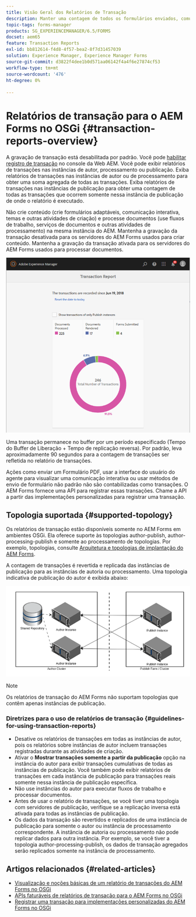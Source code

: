 ```yaml
---
title: Visão Geral dos Relatórios de Transação
description: Manter uma contagem de todos os formulários enviados, comunicação interativa renderizada, Documentos convertidos em um formato para outro e muito mais
topic-tags: forms-manager
products: SG_EXPERIENCEMANAGER/6.5/FORMS
docset: aem65
feature: Transaction Reports
exl-id: bb812614-f4d8-4f57-bea2-8f7d31457039
solution: Experience Manager, Experience Manager Forms
source-git-commit: d3822f4dee1b0d571aa06142f4a4f6e27874cf53
workflow-type: tm+mt
source-wordcount: '476'
ht-degree: 0%

---
```


# Relatórios de transação para o AEM Forms no OSGi {#transaction-reports-overview}

<!--## Introduction {#introduction}

Transaction reports in AEM Forms let you keep a count of all transactions taken place since a specified date on your AEM Forms deployment. The objective is to provide information about product usage and help business stakeholders understand their digital processing volumes. Examples of a transaction include:

* Submission of an adaptive form, an HTML5 Form, or a form set
* Rendition of a print or a web version of an interactive communication
* Conversion of a document from one file format to another

For more information on what is considered a transaction, see [Billable APIs](../../forms/using/transaction-reports-billable-apis.md).-->

A gravação de transação está desabilitada por padrão. Você pode [habilitar registro de transação](../../forms/using/viewing-and-understanding-transaction-reports.md#setting-up-transaction-reports) no console da Web AEM. Você pode exibir relatórios de transações nas instâncias de autor, processamento ou publicação. Exiba relatórios de transações nas instâncias de autor ou de processamento para obter uma soma agregada de todas as transações. Exiba relatórios de transações nas instâncias de publicação para obter uma contagem de todas as transações que ocorrem somente nessa instância de publicação de onde o relatório é executado.

Não crie conteúdo (crie formulários adaptáveis, comunicação interativa, temas e outras atividades de criação) e processe documentos (use fluxos de trabalho, serviços de documentos e outras atividades de processamento) na mesma instância do AEM. Mantenha a gravação da transação desativada para os servidores do AEM Forms usados para criar conteúdo. Mantenha a gravação da transação ativada para os servidores do AEM Forms usados para processar documentos.

![sample-transaction-report-author-1](assets/sample-transaction-report-author-1.png)

Uma transação permanece no buffer por um período especificado (Tempo do Buffer de Liberação + Tempo de replicação reversa). Por padrão, leva aproximadamente 90 segundos para a contagem de transações ser refletida no relatório de transações.

Ações como enviar um Formulário PDF, usar a interface do usuário do agente para visualizar uma comunicação interativa ou usar métodos de envio de formulário não padrão não são contabilizadas como transações. O AEM Forms fornece uma API para registrar essas transações. Chame a API a partir das implementações personalizadas para registrar uma transação.

## Topologia suportada {#supported-topology}

Os relatórios de transação estão disponíveis somente no AEM Forms em ambientes OSGi. Ela oferece suporte às topologias author-publish, author-processing-publish e somente ao processamento de topologias. Por exemplo, topologias, consulte [Arquitetura e topologias de implantação do AEM Forms](../../forms/using/transaction-reports-overview.md).

A contagem de transações é revertida e replicada das instâncias de publicação para as instâncias de autoria ou processamento. Uma topologia indicativa de publicação do autor é exibida abaixo:

![simple-author-publish-topology](assets/simple-author-publish-topology.png)

>[!NOTE]
>
>Os relatórios de transação do AEM Forms não suportam topologias que contêm apenas instâncias de publicação.

### Diretrizes para o uso de relatórios de transação {#guidelines-for-using-transaction-reports}

* Desative os relatórios de transações em todas as instâncias de autor, pois os relatórios sobre instâncias de autor incluem transações registradas durante as atividades de criação.
* Ativar o **Mostrar transações somente a partir da publicação** opção na instância do autor para exibir transações cumulativas de todas as instâncias de publicação. Você também pode exibir relatórios de transações em cada instância de publicação para transações reais somente nessa instância de publicação específica.
* Não use instâncias do autor para executar fluxos de trabalho e processar documentos.
* Antes de usar o relatório de transações, se você tiver uma topologia com servidores de publicação, verifique se a replicação inversa está ativada para todas as instâncias de publicação.
* Os dados da transação são revertidos e replicados de uma instância de publicação para somente o autor ou instância de processamento correspondente. A instância de autoria ou processamento não pode replicar dados para outra instância. Por exemplo, se você tiver a topologia author-processing-publish, os dados de transação agregados serão replicados somente na instância de processamento.

## Artigos relacionados {#related-articles}

* [Visualização e noções básicas de um relatório de transações do AEM Forms no OSGi](../../forms/using/viewing-and-understanding-transaction-reports.md)
* [APIs faturáveis de relatórios de transação para o AEM Forms no OSGi](../../forms/using/transaction-reports-billable-apis.md)
* [Registrar uma transação para implementações personalizadas do AEM Forms no OSGi](/help/forms/using/record-transaction-custom-implementation.md)
